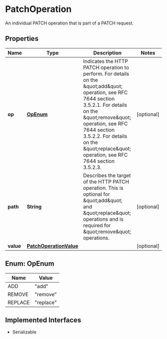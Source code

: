 

# PatchOperation

An individual PATCH operation that is part of a PATCH request.

## Properties

Name | Type | Description | Notes
------------ | ------------- | ------------- | -------------
**op** | [**OpEnum**](#OpEnum) | Indicates the HTTP PATCH operation to perform. For details on the \&quot;add\&quot; operation, see RFC 7644 section 3.5.2.1. For details on the \&quot;remove\&quot; operation, see RFC 7644 section 3.5.2.2. For details on the \&quot;replace\&quot; operation, see RFC 7644 section 3.5.2.3. |  [optional]
**path** | **String** | Describes the target of the HTTP PATCH operation. This is optional for \&quot;add\&quot; and \&quot;replace\&quot; operations and is required for \&quot;remove\&quot; operations. |  [optional]
**value** | [**PatchOperationValue**](PatchOperationValue.md) |  |  [optional]



## Enum: OpEnum

Name | Value
---- | -----
ADD | &quot;add&quot;
REMOVE | &quot;remove&quot;
REPLACE | &quot;replace&quot;


## Implemented Interfaces

* Serializable


